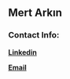 <!-- ### Hi there 👋 -->
## Mert Arkın
### Contact Info:
**[Linkedin](https://www.linkedin.com/in/mert-a-a37389226)**

**[Email](mertarkin18@gmail.com)**

<!-- <a href="mailto:mertarkin18@gmail.com">**Email**</a> -->

<!--
**MertArkin/MertArkin** is a ✨ _special_ ✨ repository because its `README.md` (this file) appears on your GitHub profile.

Here are some ideas to get you started:

- 🔭 I’m currently working on ...
- 🌱 I’m currently learning ...
- 👯 I’m looking to collaborate on ...
- 🤔 I’m looking for help with ...
- 💬 Ask me about ...
- 📫 How to reach me: ...
- 😄 Pronouns: ...
- ⚡ Fun fact: ...
-->
